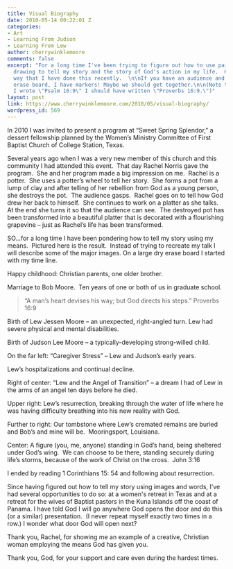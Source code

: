 ```yaml
---
title: Visual Biography
date: 2010-05-14 00:22:01 Z
categories:
- Art
- Learning From Judson
- Learning From Lew
author: cherrywinklemoore
comments: false
excerpt: "For a long time I've been trying to figure out how to use painting and/or
  drawing to tell my story and the story of God's action in my life.  Here is a new
  way that I have done this recently.  \n\nIf you have an audience and a large dry
  erase board, I have markers! Maybe we should get together.\n\n(Note there where
  I wrote \"Psalm 16:9\" I should have written \"Proverbs 16:9.\")"
layout: post
link: https://www.cherrywinklemoore.com/2010/05/visual-biography/
wordpress_id: 569
---
```


In 2010 I was invited to present a program at “Sweet Spring Splendor,” a dessert fellowship planned by the Women’s Ministry Committee of First Baptist Church of College Station, Texas.

Several years ago when I was a very new member of this church and this community I had attended this event.  That day Rachel Norris gave the program.  She and her program made a big impression on me.  Rachel is a potter.  She uses a potter’s wheel to tell her story.  She forms a pot from a lump of clay and after telling of her rebellion from God as a young person, she destroys the pot.  The audience gasps.  Rachel goes on to tell how God drew her back to himself.  She continues to work on a platter as she talks.  At the end she turns it so that the audience can see.  The destroyed pot has been transformed into a beautiful platter that is decorated with a flourishing grapevine – just as Rachel’s life has been transformed.

SO…for a long time I have been pondering how to tell my story using my means.  Pictured here is the result.  Instead of trying to recreate my talk I will describe some of the major images.
On a large dry erase board I started with my time line.

Happy childhood: Christian parents, one older brother.

Marriage to Bob Moore.  Ten years of one or both of us in graduate school.


<blockquote>“A man’s heart devises his way; but God directs his steps.”
Proverbs 16:9</blockquote>


Birth of Lew Jessen Moore – an unexpected, right-angled turn. Lew had severe physical and mental disabilities.

Birth of Judson Lee Moore – a typically-developing strong-willed child.

On the far left: “Caregiver Stress” – Lew and Judson’s early years.

Lew’s hospitalizations and continual decline.

Right of center: “Lew and the Angel of Transition” – a dream I had of Lew in the arms of an angel ten days before he died.

Upper right: Lew’s resurrection, breaking through the water of life where he was having difficulty breathing into his new reality with God.

Further to right: Our tombstone where Lew’s cremated remains are buried and Bob’s and mine will be.  Mooringsport, Louisiana.

Center: A figure (you, me, anyone) standing in God’s hand, being sheltered under God’s wing.  We can choose to be there, standing securely during life’s storms, because of the work of Christ on the cross.  John 3:16

I ended by reading 1 Corinthians 15: 54 and following about resurrection.

Since having figured out how to tell my story using images and words, I've had several opportunities to do so: at a women's retreat in Texas and at a retreat for the wives of Baptist pastors in the Kuna Islands off the coast of Panama. I have told God I will go anywhere God opens the door and do this (or a similar) presentation.  (I never repeat myself exactly two times in a row.) I wonder what door God will open next?

Thank you, Rachel, for showing me an example of a creative, Christian woman employing the means God has given you.

Thank you, God, for your support and care even during the hardest times.
